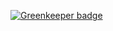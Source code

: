 
[![Greenkeeper badge](https://badges.greenkeeper.io/lucasconstantino/identity-object-proxy-loader.svg)](https://greenkeeper.io/)
